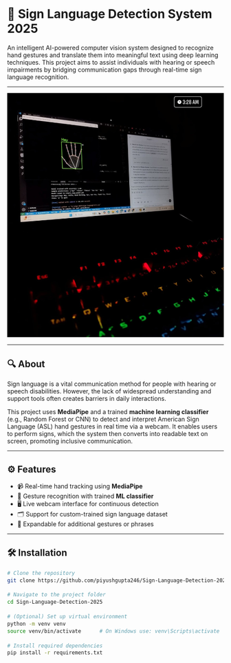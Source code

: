 
# 🤟 Sign Language Detection System 2025

An intelligent AI-powered computer vision system designed to recognize hand gestures and translate them into meaningful text using deep learning techniques. This project aims to assist individuals with hearing or speech impairments by bridging communication gaps through real-time sign language recognition.

---

![Alt text](https://github.com/piyushgupta246/ML/blob/main/1.jpg)

---

## 🔍 About

Sign language is a vital communication method for people with hearing or speech disabilities. However, the lack of widespread understanding and support tools often creates barriers in daily interactions.

This project uses **MediaPipe** and a trained **machine learning classifier** (e.g., Random Forest or CNN) to detect and interpret American Sign Language (ASL) hand gestures in real time via a webcam. It enables users to perform signs, which the system then converts into readable text on screen, promoting inclusive communication.

---

## ⚙️ Features

- 📹 Real-time hand tracking using **MediaPipe**
- 🧠 Gesture recognition with trained **ML classifier**
- 🖥️ Live webcam interface for continuous detection
- 🗂️ Support for custom-trained sign language dataset
- 🧪 Expandable for additional gestures or phrases

---

## 🛠️ Installation

```bash
# Clone the repository
git clone https://github.com/piyushgupta246/Sign-Language-Detection-2025.git

# Navigate to the project folder
cd Sign-Language-Detection-2025

# (Optional) Set up virtual environment
python -m venv venv
source venv/bin/activate      # On Windows use: venv\Scripts\activate

# Install required dependencies
pip install -r requirements.txt
